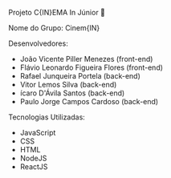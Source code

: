 Projeto C{IN}EMA In Júnior 🎥

Nome do Grupo: Cinem{IN}

Desenvolvedores:
- João Vicente Piller Menezes (front-end)
- Flávio Leonardo Figueira Flores (front-end)
- Rafael Junqueira Portela (back-end)
- Vitor Lemos Silva (back-end)
- ícaro D'Ávila Santos (back-end)
- Paulo Jorge Campos Cardoso (back-end)

Tecnologias Utilizadas:
- JavaScript
- CSS
- HTML
- NodeJS
- ReactJS
